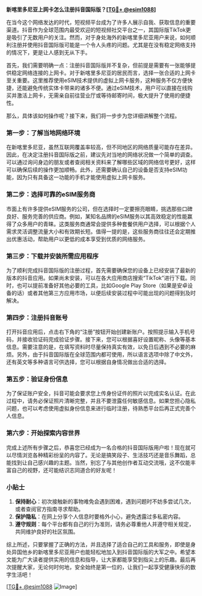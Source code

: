 **新喀里多尼亚上网卡怎么注册抖音国际版？[[TG💪+ @esim1088](https://t.me/s/esim1088)]**

在当今这个网络发达的时代，短视频平台成为了许多人展示自我、获取信息的重要渠道。抖音作为全球范围内最受欢迎的短视频社交平台之一，其国际版TikTok更是吸引了无数用户的关注。然而，对于身处海外的新喀里多尼亚用户来说，如何顺利注册并使用抖音国际版可能是一个令人头疼的问题。尤其是在没有稳定网络支持的情况下，更是让人感到无从下手。

首先，我们需要明确一点：注册抖音国际版并不复杂，但前提是需要有一张能够提供稳定网络连接的上网卡。对于新喀里多尼亚的居民而言，选择一张合适的上网卡至关重要。这里推荐使用eSIM技术提供的虚拟上网卡服务，这种服务不仅方便快捷，还能避免传统实体卡带来的诸多不便。通过eSIM技术，用户可以直接在线购买并激活上网卡，无需亲自前往营业厅或等待邮寄时间，极大提升了使用的便捷性。

那么，具体该如何操作呢？接下来，我们将一步步为您详细讲解整个流程。

### 第一步：了解当地网络环境

在新喀里多尼亚，虽然互联网覆盖率较高，但不同地区的网络质量可能存在差异。因此，在决定注册抖音国际版之前，建议先对当地的网络状况做一个简单的调查。可以通过询问身边的朋友或者查阅相关资料来了解哪些区域的网络信号更好，这样可以确保后续的操作更加顺畅。此外，还需要确认自己的设备是否支持eSIM功能，因为只有具备这一功能的手机才能使用虚拟上网卡服务。

### 第二步：选择可靠的eSIM服务商

市面上有许多提供eSIM服务的公司，但在选择时一定要擦亮眼睛，挑选那些口碑良好、服务完善的供应商。例如，某知名品牌的eSIM服务以其高效稳定的性能赢得了众多用户的青睐。这类服务商通常会提供多种套餐供用户选择，可以根据个人需求灵活调整流量大小和有效期长短。值得一提的是，这些服务商往往还会定期推出优惠活动，帮助用户以更低的成本享受到优质的网络服务。

### 第三步：下载并安装所需应用程序

为了顺利完成抖音国际版的注册过程，首先需要确保您的设备上已经安装了最新的版本的抖音应用。如果尚未安装，可以在各大应用商店搜索“TikTok”进行下载。同时，也可以提前准备好其他必要的工具，比如Google Play Store（如果是安卓设备的话）或者其他第三方应用市场，以便后续安装过程中可能出现的问题得到及时解决。

### 第四步：注册抖音账号

打开抖音应用后，点击右下角的“注册”按钮开始创建新账户。按照提示输入手机号码，并接收验证码完成验证步骤。接下来，您可以根据喜好设置昵称、头像等基本信息。需要注意的是，在填写资料时尽量保持真实有效，以免日后遇到不必要的麻烦。另外，由于抖音国际版在全球范围内都可使用，所以语言选项中除了中文外，还有英文等多种语言可供选择，您可以根据自身情况做出合适的选择。

### 第五步：验证身份信息

为了保证账户安全，抖音可能会要求您上传身份证件的照片以完成实名认证。在此过程中，请务必保证照片清晰完整，并且不要泄露任何敏感信息。如果您担心隐私问题，也可以考虑使用虚拟身份信息来进行临时注册，待熟悉平台后再正式完善个人信息。

### 第六步：开始探索内容世界

完成上述所有步骤之后，恭喜您已经成为一名合格的抖音国际版用户啦！现在就可以尽情浏览各种精彩纷呈的内容了。无论是搞笑段子、生活技巧还是音乐舞蹈，总能找到让自己感兴趣的主题。当然，别忘了与其他创作者互动交流哦，这不仅能丰富自己的视野，还可能结识志同道合的好友呢！

### 小贴士

1. **保持耐心**：初次接触新的事物难免会遇到困难，遇到问题时不妨多尝试几次，或者查阅官方指南寻求帮助。
2. **保护隐私**：在网上分享个人信息时要格外小心，避免透露过多私密内容。
3. **遵守规则**：每个平台都有自己的行为准则，请务必尊重他人并遵守相关规定，共同维护良好的社区氛围。

综上所述，只要掌握了正确的方法，并且选择了适合自己的工具和服务，即使是身处异国他乡的新喀里多尼亚用户也能轻松地加入到抖音国际版的大军之中。希望本文能为广大读者提供实用的信息和指导，让大家都能享受到指尖上的乐趣。最后再次提醒大家，无论何时何地，安全始终是第一位的，让我们一起享受健康快乐的数字生活吧！

[[TG💪+ @esim1088](https://t.me/s/esim1088) ![Image](https://i.postimg.cc/4NQfJmqS/Snipaste-2025-05-13-00-14-12.png)]